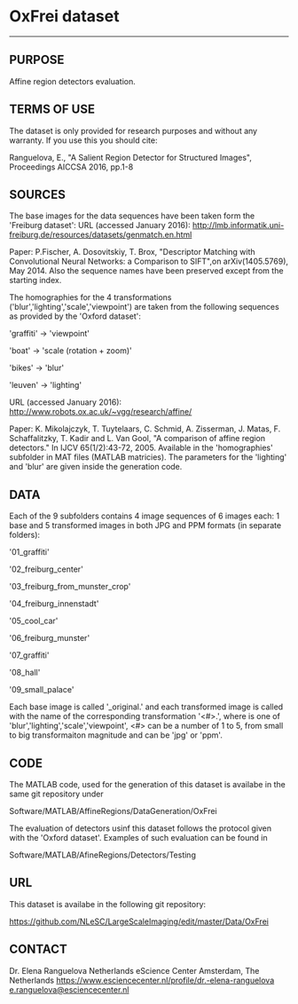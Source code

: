 # OxFrei dataset
--------------------

PURPOSE 
--------------------
Affine region detectors evaluation.

TERMS OF USE
-------------------
The dataset is only provided for research purposes and without any warranty. 
If you use this you should cite: 

Ranguelova, E., "A Salient Region Detector for Structured Images", Proceedings AICCSA 2016, pp.1-8

SOURCES
--------------------
The base images for the data sequences have been taken form the 'Freiburg dataset':
URL (accessed January 2016): http://lmb.informatik.uni-freiburg.de/resources/datasets/genmatch.en.html 

Paper: P.Fischer, A. Dosovitskiy, T. Brox, "Descriptor Matching with Convolutional Neural Networks: a Comparison to SIFT",on arXiv(1405.5769), May 2014.
Also the sequence names have been preserved except from the starting index.


The homographies for the 4 transformations ('blur','lighting','scale','viewpoint') are taken from the following sequences as provided by the 'Oxford dataset':

'graffiti' -> 'viewpoint'

'boat' -> 'scale (rotation + zoom)'

'bikes' -> 'blur'

'leuven' -> 'lighting'

URL (accessed January 2016): http://www.robots.ox.ac.uk/~vgg/research/affine/ 

Paper: K. Mikolajczyk, T. Tuytelaars, C. Schmid, A. Zisserman, J. Matas, F. Schaffalitzky, T. Kadir and L. Van Gool, 
"A comparison of affine region detectors." In IJCV 65(1/2):43-72, 2005.
Available in the 'homographies' subfolder in MAT files (MATLAB matricies). The parameters for the 'lighting' and 'blur' are given inside the generation code.

DATA
--------------------
Each of the 9 subfolders contains 4 image sequences of 6 images each: 1 base and 5 transformed images in both JPG and PPM formats (in separate folders):

'01_graffiti'

'02_freiburg_center'

'03_freiburg_from_munster_crop'

'04_freiburg_innenstadt'

'05_cool_car'

'06_freiburg_munster'

'07_graffiti'

'08_hall'

'09_small_palace'


Each base image is called '_original.<ext>' and each transformed image is called with the name of the corresponding transformation
'<trans><#>.<ext>', where <trans> is one of 'blur','lighting','scale','viewpoint',
<#> can be a number of 1 to 5, from small to big transformaiton magnitude and <ext> can be 'jpg' or 'ppm'.

CODE
--------------------
The MATLAB code, used for the generation of this dataset is availabe in the same git repository under

Software/MATLAB/AffineRegions/DataGeneration/OxFrei

The evaluation of detectors usinf this dataset follows the protocol given with the 'Oxford dataset'. 
Examples of such evaluation can be found in 

Software/MATLAB/AfineRegions/Detectors/Testing

URL
--------------------
This dataset is availabe in the following git repository:

https://github.com/NLeSC/LargeScaleImaging/edit/master/Data/OxFrei

CONTACT
-------------------
Dr. Elena Ranguelova
Netherlands eScience Center
Amsterdam, The Netherlands
https://www.esciencecenter.nl/profile/dr.-elena-ranguelova
e.ranguelova@esciencecenter.nl
